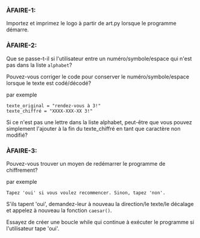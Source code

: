 ### ÀFAIRE-1: 
Importez et imprimez le logo à partir de art.py lorsque le programme démarre.

### ÀFAIRE-2: 
Que se passe-t-il si l'utilisateur entre un numéro/symbole/espace qui n'est pas dans la liste `alphabet`?

Pouvez-vous corriger le code pour conserver le numéro/symbole/espace lorsque le texte est codé/décodé?

par exemple 
```
texte_original = "rendez-vous à 3!"
texte_chiffré = "XXXX-XXX-XX 3!"
```

<div class="hint">
  Si ce n'est pas une lettre dans la liste alphabet, peut-être que vous pouvez simplement l'ajouter à la fin du texte_chiffré en tant que caractère non modifié?
</div>

### ÀFAIRE-3: 

Pouvez-vous trouver un moyen de redémarrer le programme de chiffrement?

par exemple 

`Tapez 'oui' si vous voulez recommencer. Sinon, tapez 'non'.`

S'ils tapent 'oui', demandez-leur à nouveau la direction/le texte/le décalage et appelez à nouveau la fonction `caesar()`.

<div class="hint">
  Essayez de créer une boucle while qui continue à exécuter le programme si l'utilisateur tape 'oui'.
</div>